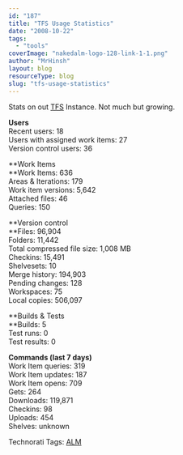 ```yaml
---
id: "187"
title: "TFS Usage Statistics"
date: "2008-10-22"
tags:
  - "tools"
coverImage: "nakedalm-logo-128-link-1-1.png"
author: "MrHinsh"
layout: blog
resourceType: blog
slug: "tfs-usage-statistics"
---
```


Stats on out [TFS](http://msdn2.microsoft.com/en-us/teamsystem/aa718934.aspx "Team Foundation Server") Instance. Not much but growing.

**Users**  
Recent users: 18  
Users with assigned work items: 27  
Version control users: 36

**Work Items  
**Work Items: 636  
Areas & Iterations: 179  
Work item versions: 5,642  
Attached files: 46  
Queries: 150

**Version control  
**Files: 96,904  
Folders: 11,442  
Total compressed file size: 1,008 MB  
Checkins: 15,491  
Shelvesets: 10  
Merge history: 194,903  
Pending changes: 128  
Workspaces: 75  
Local copies: 506,097

**Builds & Tests  
**Builds: 5  
Test runs: 0  
Test results: 0

**Commands (last 7 days)**  
Work Item queries: 319  
Work Item updates: 187  
Work Item opens: 709  
Gets: 264  
Downloads: 119,871  
Checkins: 98  
Uploads: 454  
Shelves: unknown

Technorati Tags: [ALM](http://technorati.com/tags/ALM)
